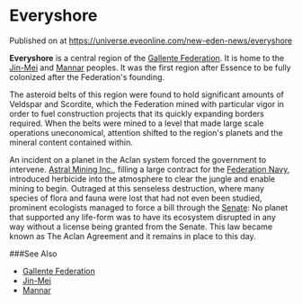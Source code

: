 # Everyshore
Published on  at https://universe.eveonline.com/new-eden-news/everyshore

**Everyshore** is a central region of the [Gallente Federation](4bufc5OaK80rlo20Pez6gK). It is home to the [Jin-Mei](6SFvK45QIlCCCoNODY3gUB) and [Mannar](4BaMCkOwYaPpd4ZMtEfEY) peoples. It was the first region after Essence to be fully colonized after the Federation's founding.

The asteroid belts of this region were found to hold significant amounts of Veldspar and Scordite, which the Federation mined with particular vigor in order to fuel construction projects that its quickly expanding borders required. When the belts were mined to a level that made large scale operations uneconomical, attention shifted to the region's planets and the mineral content contained within.

An incident on a planet in the Aclan system forced the government to intervene. [Astral Mining Inc.](3TG9nQMZP4ye5PwODt2DWt), filling a large contract for the [Federation Navy](y2DAUzy3B6kc7fBww7nl1), introduced herbicide into the atmosphere to clear the jungle and enable mining to begin. Outraged at this senseless destruction, where many species of flora and fauna were lost that had not even been studied, prominent ecologists managed to force a bill through the [Senate](x8brOPuT22Bcly2Sikkt5): No planet that supported any life-form was to have its ecosystem disrupted in any way without a license being granted from the Senate. This law became known as The Aclan Agreement and it remains in place to this day.


###See Also
* [Gallente Federation](4bufc5OaK80rlo20Pez6gK)
* [Jin-Mei](6SFvK45QIlCCCoNODY3gUB)
* [Mannar](4BaMCkOwYaPpd4ZMtEfEY)
